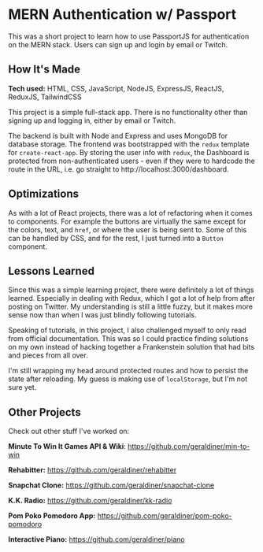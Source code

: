 # MERN Authentication w/ Passport

This was a short project to learn how to use PassportJS for authentication on the MERN stack. Users can sign up and login by email or Twitch.

## How It's Made

**Tech used:** HTML, CSS, JavaScript, NodeJS, ExpressJS, ReactJS, ReduxJS, TailwindCSS

This project is a simple full-stack app. There is no functionality other than signing up and logging in, either by email or Twitch.

The backend is built with Node and Express and uses MongoDB for database storage. The frontend was bootstrapped with the `redux` template for `create-react-app`. By storing the user info with `redux`, the Dashboard is protected from non-authenticated users - even if they were to hardcode the route in the URL, i.e. go straight to http://localhost:3000/dashboard.

## Optimizations

As with a lot of React projects, there was a lot of refactoring when it comes to components. For example the buttons are virtually the same except for the colors, text, and `href`, or where the user is being sent to. Some of this can be handled by CSS, and for the rest, I just turned into a `Button` component.

## Lessons Learned

Since this was a simple learning project, there were definitely a lot of things learned. Especially in dealing with Redux, which I got a lot of help from after posting on Twitter. My understanding is still a little fuzzy, but it makes more sense now than when I was just blindly following tutorials.

Speaking of tutorials, in this project, I also challenged myself to only read from official documentation. This was so I could practice finding solutions on my own instead of hacking together a Frankenstein solution that had bits and pieces from all over.

I'm still wrapping my head around protected routes and how to persist the state after reloading. My guess is making use of `localStorage`, but I'm not sure yet.






## Other Projects

Check out other stuff I've worked on:

**Minute To Win It Games API & Wiki**: https://github.com/geraldiner/min-to-win

**Rehabitter:** https://github.com/geraldiner/rehabitter

**Snapchat Clone:** https://github.com/geraldiner/snapchat-clone

**K.K. Radio:** https://github.com/geraldiner/kk-radio

**Pom Poko Pomodoro App:** https://github.com/geraldiner/pom-poko-pomodoro

**Interactive Piano:** https://github.com/geraldiner/piano

